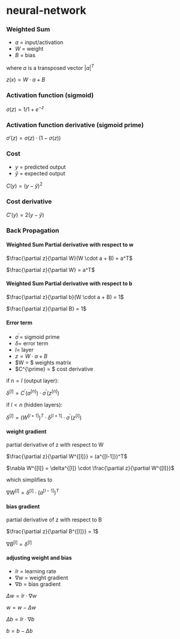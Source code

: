 # neural-network

### Weighted Sum

- $a$ = input/activation
- $W$ = weight
- $B$ = bias

where $a$ is a transposed vector $|a|^T$

$z(x) = W \cdot a + B$

### Activation function (sigmoid)

$\sigma(z) = 1 / 1 + e^{-z}$

### Activation function derivative (sigmoid prime)

$\sigma'(z) = \sigma(z) \cdot (1 - \sigma(z))$

### Cost 

- $y$ = predicted output
- $\hat y$ = expected output

$C(y) = (y - \hat y)^2$


### Cost derivative

$C'(y) = 2(y - \hat y)$



### Back Propagation

#### Weighted Sum Partial derivative with respect to w

$\frac{\partial z}{\partial W}(W \cdot a + B) = a^T$

$\frac{\partial z}{\partial W} = a^T$

#### Weighted Sum Partial derivative with respect to b

$\frac{\partial z}{\partial b}(W \cdot a + B) = 1$

$\frac{\partial z}{\partial B} = 1$

#### Error term

- $\sigma^{\prime} =$ sigmoid prime
- $\delta =$ error term
- $l =$ layer
- $z = W \cdot a + B$
- $W = $
weights matrix
- $C^{\prime} = $ 
cost derivative

if $n = l$ (output layer):

$\delta^{[l]} = C^{\prime}(a^{[n]}) \cdot \sigma^{\prime}(z^{[n]})$ 

if $l < n$ (hidden layers):

$\delta^{[l]} = (W^{[l+1]})^T \cdot \delta^{[l+1]} \cdot \sigma^{\prime}(z^{[l]})$


#### weight gradient

partial derivative of z with respect to W

$\frac{\partial z}{\partial W^{[l]}} = (a^{[l-1]})^T$

$\nabla W^{[l]} = \delta^{[l]} \cdot \frac{\partial z}{\partial W^{[l]}}$

which simplifies to 

$\nabla W^{[l]} = \delta^{[l]} \cdot (a^{[l-1]})^T$

#### bias gradient

partial derivative of z with respect to B

$\frac{\partial z}{\partial B^{[l]}} = 1$

$\nabla B^{[l]} = \delta^{[l]}$

#### adjusting weight and bias
- $lr$ = learning rate
- $\nabla w$ = weight gradient
- $\nabla b$ = bias gradient

$\Delta w = lr \cdot \nabla w$

$w = w - \Delta w$

$\Delta b = lr \cdot \nabla b$

$b = b - \Delta b$

